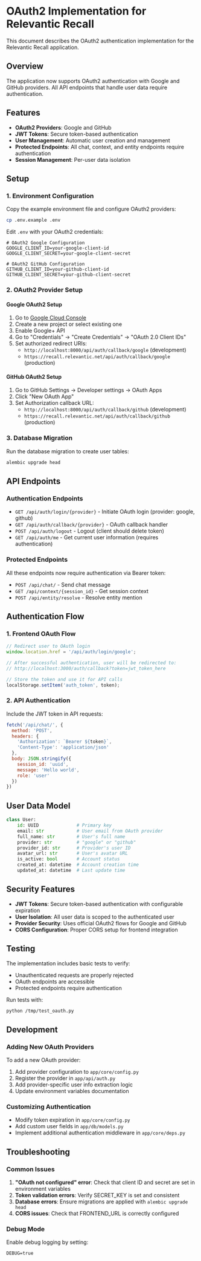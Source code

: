 # OAuth2 Implementation for Relevantic Recall

This document describes the OAuth2 authentication implementation for the Relevantic Recall application.

## Overview

The application now supports OAuth2 authentication with Google and GitHub providers. All API endpoints that handle user data require authentication.

## Features

- **OAuth2 Providers**: Google and GitHub
- **JWT Tokens**: Secure token-based authentication
- **User Management**: Automatic user creation and management
- **Protected Endpoints**: All chat, context, and entity endpoints require authentication
- **Session Management**: Per-user data isolation

## Setup

### 1. Environment Configuration

Copy the example environment file and configure OAuth2 providers:

```bash
cp .env.example .env
```

Edit `.env` with your OAuth2 credentials:

```env
# OAuth2 Google Configuration
GOOGLE_CLIENT_ID=your-google-client-id
GOOGLE_CLIENT_SECRET=your-google-client-secret

# OAuth2 GitHub Configuration  
GITHUB_CLIENT_ID=your-github-client-id
GITHUB_CLIENT_SECRET=your-github-client-secret
```

### 2. OAuth2 Provider Setup

#### Google OAuth2 Setup

1. Go to [Google Cloud Console](https://console.cloud.google.com/)
2. Create a new project or select existing one
3. Enable Google+ API
4. Go to "Credentials" → "Create Credentials" → "OAuth 2.0 Client IDs"
5. Set authorized redirect URIs:
   - `http://localhost:8000/api/auth/callback/google` (development)
   - `https://recall.relevantic.net/api/auth/callback/google` (production)

#### GitHub OAuth2 Setup

1. Go to GitHub Settings → Developer settings → OAuth Apps
2. Click "New OAuth App"
3. Set Authorization callback URL:
   - `http://localhost:8000/api/auth/callback/github` (development)
   - `https://recall.relevantic.net/api/auth/callback/github` (production)

### 3. Database Migration

Run the database migration to create user tables:

```bash
alembic upgrade head
```

## API Endpoints

### Authentication Endpoints

- `GET /api/auth/login/{provider}` - Initiate OAuth login (provider: google, github)
- `GET /api/auth/callback/{provider}` - OAuth callback handler
- `POST /api/auth/logout` - Logout (client should delete token)
- `GET /api/auth/me` - Get current user information (requires authentication)

### Protected Endpoints

All these endpoints now require authentication via Bearer token:

- `POST /api/chat/` - Send chat message
- `GET /api/context/{session_id}` - Get session context
- `POST /api/entity/resolve` - Resolve entity mention

## Authentication Flow

### 1. Frontend OAuth Flow

```javascript
// Redirect user to OAuth login
window.location.href = '/api/auth/login/google';

// After successful authentication, user will be redirected to:
// http://localhost:3000/auth/callback?token=jwt_token_here

// Store the token and use it for API calls
localStorage.setItem('auth_token', token);
```

### 2. API Authentication

Include the JWT token in API requests:

```javascript
fetch('/api/chat/', {
  method: 'POST',
  headers: {
    'Authorization': `Bearer ${token}`,
    'Content-Type': 'application/json'
  },
  body: JSON.stringify({
    session_id: 'uuid',
    message: 'Hello world',
    role: 'user'
  })
})
```

## User Data Model

```python
class User:
    id: UUID              # Primary key
    email: str            # User email from OAuth provider
    full_name: str        # User's full name
    provider: str         # "google" or "github"
    provider_id: str      # Provider's user ID
    avatar_url: str       # User's avatar URL
    is_active: bool       # Account status
    created_at: datetime  # Account creation time
    updated_at: datetime  # Last update time
```

## Security Features

- **JWT Tokens**: Secure token-based authentication with configurable expiration
- **User Isolation**: All user data is scoped to the authenticated user
- **Provider Security**: Uses official OAuth2 flows for Google and GitHub
- **CORS Configuration**: Proper CORS setup for frontend integration

## Testing

The implementation includes basic tests to verify:
- Unauthenticated requests are properly rejected
- OAuth endpoints are accessible
- Protected endpoints require authentication

Run tests with:
```bash
python /tmp/test_oauth.py
```

## Development

### Adding New OAuth Providers

To add a new OAuth provider:

1. Add provider configuration to `app/core/config.py`
2. Register the provider in `app/api/auth.py`
3. Add provider-specific user info extraction logic
4. Update environment variables documentation

### Customizing Authentication

- Modify token expiration in `app/core/config.py`
- Add custom user fields in `app/db/models.py`
- Implement additional authentication middleware in `app/core/deps.py`

## Troubleshooting

### Common Issues

1. **"OAuth not configured" error**: Check that client ID and secret are set in environment variables
2. **Token validation errors**: Verify SECRET_KEY is set and consistent
3. **Database errors**: Ensure migrations are applied with `alembic upgrade head`
4. **CORS issues**: Check that FRONTEND_URL is correctly configured

### Debug Mode

Enable debug logging by setting:
```env
DEBUG=true
```